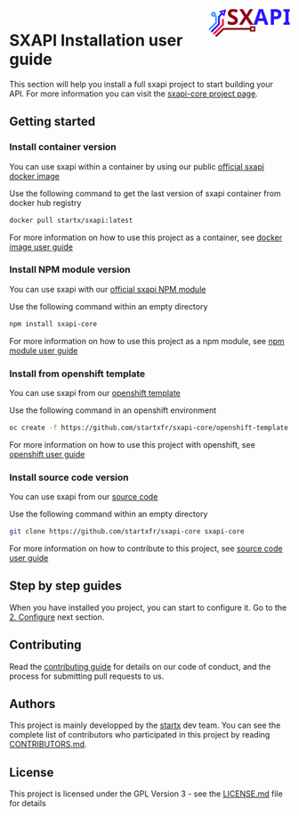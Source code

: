 <img align="right" height="50" src="https://raw.githubusercontent.com/startxfr/sxapi-core/v0.2.24-npm/docs/assets/logo.svg?sanitize=true">

# SXAPI Installation user guide

This section will help you install a full sxapi project to start building your API. For more information you can visit the [sxapi-core project page](https://github.com/startxfr/sxapi-core/).

## Getting started

### Install container version

You can use sxapi within a container by using our public [official sxapi docker image](https://hub.docker.com/r/startx/sxapi/)

Use the following command to get the last version of sxapi container 
from docker hub registry
```bash
docker pull startx/sxapi:latest
```
For more information on how to use this project as a container, see [docker image user guide](USE_docker.md)

### Install NPM module version

You can use sxapi with our [official sxapi NPM module](https://www.npmjs.com/package/sxapi-core)

Use the following command within an empty directory 
```bash
npm install sxapi-core
```
For more information on how to use this project as a npm module, see [npm module user guide](USE_npm.md)

### Install from openshift template

You can use sxapi from our [openshift template](https://github.com/startxfr/sxapi-core/openshift-template.yml)

Use the following command in an openshift environment
```bash
oc create -f https://github.com/startxfr/sxapi-core/openshift-template.yml
```
For more information on how to use this project with openshift, see [openshift user guide](USE_docker.md#using-openshift)

### Install source code version

You can use sxapi from our [source code](https://github.com/startxfr/sxapi-core)

Use the following command within an empty directory 
```bash
git clone https://github.com/startxfr/sxapi-core sxapi-core
```
For more information on how to contribute to this project, see [source code user guide](USE_source.md)

## Step by step guides

When you have installed you project, you can start to configure it. Go to the [2. Configure](2.Configure.md) next section.

## Contributing

Read the [contributing guide](5.Contribute.md) for details on our code of conduct, and the process for submitting pull requests to us.

## Authors

This project is mainly developped by the [startx](https://www.startx.fr) dev team. You can see the complete list of contributors who participated in this project by reading [CONTRIBUTORS.md](CONTRIBUTORS.md).

## License

This project is licensed under the GPL Version 3 - see the [LICENSE.md](LICENSE.md) file for details
